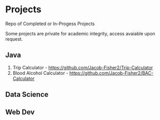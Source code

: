 # Projects
Repo of Completed or In-Progess Projects

Some projects are private for academic integrity, access avaiable upon request.

## Java
1. Trip Calculator - https://github.com/Jacob-Fisher2/Trip-Calculator
2. Blood Alcohol Calculator - https://github.com/Jacob-Fisher2/BAC-Calculator


## Data Science

## Web Dev
